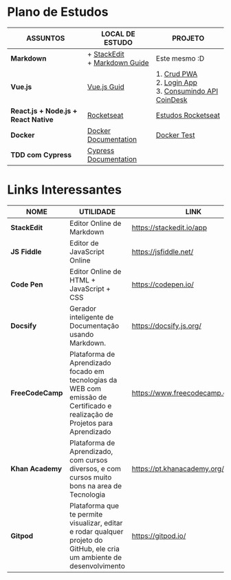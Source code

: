 
 # Plano de Estudos
 ASSUNTOS | LOCAL DE ESTUDO | PROJETO
--------- |  ------------   | -------
 **Markdown** | + [StackEdit](https://stackedit.io/app#)<br> + [Markdown Guide](https://www.markdownguide.org/cheat-sheet/) | Este mesmo :D
 **Vue.js**	  | [Vue.js Guid](https://br.vuejs.org/)     | 1. [Crud PWA](https://github.com/diegofranca92/crud-pwa) <br/> 2. [Login App](https://github.com/diegofranca92/login-app) <br/>3. [Consumindo API CoinDesk](https://github.com/diegofranca92/consumindo-api-coindesk)
 **React.js + Node.js + React Native** | [Rocketseat](https://rocketseat.com.br/) | [Estudos Rocketseat](https://github.com/diegofranca92/estudos-rocketseat)
 **Docker** | [Docker Documentation](https://docs.docker.com/) | [Docker Test](https://github.com/diegofranca92/docker-test)
 **TDD com Cypress** | [Cypress Documentation](https://docs.cypress.io/)
  
 # Links Interessantes

 NOME     | UTILIDADE       | LINK
--------- |  ------------   | -------
**StackEdit** | Editor Online de Markdown|https://stackedit.io/app
**JS Fiddle** | Editor de JavaScript Online |https://jsfiddle.net/
**Code Pen**  | Editor Online de HTML + JavaScript + CSS | https://codepen.io/
**Docsify**   | Gerador inteligente de Documentação usando Markdown. | https://docsify.js.org/
**FreeCodeCamp** | Plataforma de Aprendizado focado em tecnologias da WEB com emissão de Certificado e realização de Projetos para Aprendizado | https://www.freecodecamp.org/learn/
**Khan Academy** |Plataforma de Aprendizado, com cursos diversos, e com cursos muito bons na area de Tecnologia| https://pt.khanacademy.org/
**Gitpod** | Plataforma que te permite visualizar, editar e rodar qualquer projeto do GitHub, ele cria um ambiente de desenvolvimento | https://gitpod.io/

